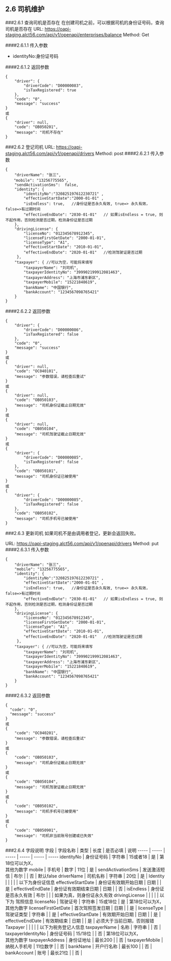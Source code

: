 
## 2.6 <span id="2-6">司机维护</span>
###2.6.1 <span id="2-6-1">查询司机是否存在</span>
在创建司机之前，可以根据司机的身份证号码，查询司机是否存在
URL: https://oapi-staging.alct56.com/api/v1/openapi/enterprises/balance 
Method: Get

####2.6.1.1 传入参数
* identityNo:身份证号码

####2.6.1.2 返回参数
```
{
    "driver": {
        "driverCode": "D00000083",
        "isTaxRegistered": true
    },
    "code": "0",
    "message": "success"
}
或
{
    "driver": null,
    "code": "OB050201",
    "message": "司机不存在"
}
```
###2.6.2 <span id="2-6-2">登记司机</span>
URL: https://oapi-staging.alct56.com/api/v1/openapi/drivers
Method: post
####2.6.2.1 传入参数
```
{
    "driverName": "张三",   
　  "mobile": "13256775565",
    "sendActivationSms":  false,
    "identity": {
        "identityNo":"320825197612230721" ,
        "effectiveStartDate":"2000-01-01" ,
        "isEndless": true,   //身份证是否永久有效, true=> 永久有效， false=>有过期时间
        "effectiveEndDate": "2030-01-01"   // 如果isEndless = true, 则不起作用，否则检测是否过期，检测身份证是否过期
    }, 
    "drivingLicense": {
        "licenseNo": "012345678912345",
        "licenseFirstGetDate": "2000-01-01",
        "licenseType": "A1",
        "effectiveStartDate": "2010-01-01",
        "effectiveEndDate": "2020-01-01"   //检测驾驶证是否过期
     },
    "taxpayer": { //可以为空，可能将来填写
        "taxpayerName": "刘司机",
        "taxpayerIdentityNo": "399902199912081463",
        "taxpayerAddress": "上海市浦东新区",
        "taxpayerMobile": "15221848619",
        "bankName": "中国银行",
        "bankAccount": "1234567098765421"
    }            
}
```
####2.6.2.2 返回参数
```
{
    "driver": {
        "driverCode": "D00000086",
        "isTaxRegistered": false
    },
    "code": "0",
    "message": "success"
}
或
{
    "driver": null,
    "code": "OC040101",
    "message": "参数错误，请检查后重试"
}
或
{
    "driver": null,
    "code": "OB050103",
    "message": "司机身份证截止日期无效"
}
或
{
    "driver": null,
    "code": "OB050104",
    "message": "司机驾驶证截止日期无效"
}
或
{
    "driver": {
        "driverCode": "D00000085",
        "isTaxRegistered": false
    },
    "code": "OB050101",
    "message": "司机身份证已被使用"
}
或
{
    "driver": {
        "driverCode": "D00000085",
        "isTaxRegistered": false
    },
    "code": "OB050102",
    "message": "司机手机号已被使用"
}
```
###2.6.3 <span id="2-6-3">更新司机</span>
如果司机不是由调用者登记，更新会返回失败。

URL: https://oapi-staging.alct56.com/api/v1/openapi/drivers
Method: put
####2.6.3.1 传入参数
```
{
    "driverName": "张三",   
    "mobile": "13256775565",
    "identity": {
        "identityNo":"320825197612230721" ,
        "effectiveStartDate":"2000-01-01" ,
        "isEndless": true,   //身份证是否永久有效, true=> 永久有效， false=>有过期时间
        "effectiveEndDate": "2030-01-01"   // 如果isEndless = true, 则不起作用，否则检测是否过期，检测身份证是否过期
    }, 
    "drivingLicense": {
        "licenseNo": "012345678912345",
        "licenseFirstGetDate": "2000-01-01",
        "licenseType": "A1",
        "effectiveStartDate": "2010-01-01",
        "effectiveEndDate": "2020-01-01"   //检测驾驶证是否过期
     },
    "taxpayer": { //可以为空，可能将来填写
        "taxpayerName": "刘司机",
        "taxpayerIdentityNo": "399902199912081463",
        "taxpayerAddress": "上海市浦东新区",
        "taxpayerMobile": "15221848619",
        "bankName": "中国银行",
        "bankAccount": "1234567098765421"
    }            
}
```
####2.6.3.2 返回参数
```
{
  "code": "0",
  "message": "success"
}
或
{
    "code": "OC040201",
    "message": "参数错误，请检查后重试"
}
或
{
    "code": "OB050103",
    "message": "司机身份证截止日期无效"
}
或
{
    "code": "OB050104",
    "message": "司机驾驶证截止日期无效"
}
或
{
    "code": "OB050102",
    "message": "司机手机号已被使用"
}
或
{
    "code": "OB050901",
    "message": "司机非当前账号创建或已失效"
}
```

###2.6.4 <span id="2-6-4">字段说明</span>
字段 | 字段名称 | 类型 | 长度 | 是否必填 | 说明
----- | ----- | ----- | ----- | ----- | -----
identityNo | 身份证号码 | 字符串 | 15或者18 | 是 | 第18位可以为X，<br/>其他为数字
mobile | 手机号 | 数字 | 11位 | 是 | 
sendActivationSms | 发送激活短信 | 布尔 |  | 否 | 默认false
driverName | 司机名称 | 字符串 | 20位 | 是 | 
Identity |  |  |  |  | 以下为身份证信息
effectiveStartDate | 身份证有效期开始日期 | 日期 |  | 是 | 
effectiveEndDate | 身份证有效期结束日期 | 日期 |  | 否 | 
isEndless | 身份证是否永久有效 | 布尔 |  |  | 如果为真，则身份证永久有效
drivingLicense |  |  |  |  | 以下为 驾照信息
licenseNo | 驾驶证号 | 字符串 | 15或18位 | 是 | 第18位可以为X，<br/>其他为数字
licenseFirstGetDate | 首次驾照签发日期 | 日期 |  | 是 | 
licenseType | 驾驶证类型 | 字符串 |  | 是 | 
effectiveStartDate | 有效期开始日期 | 日期 |  | 是 | 
effectiveEndDate | 有效期结束 | 日期 |  | 是 | 必须大于当前日期，否则报错
Taxpayer |  |  |  |  | 以下为税务登记人信息
taxpayerName | 名称 | 字符串 |  | 否 | 
taxpayerIdentityNo | 身份证号码 | 15/18位 |  | 否 | 第18位可以为X，<br/>其他为数字
taxpayerAddress | 身份证地址 | 最长200 |  | 否 | 
taxpayerMobile | 纳税人手机号 | 11位数字 |  | 否 | 
bankName | 开户行名称 | 最长100 |  | 否 | 
bankAccount | 账号 | 最长21位 |  | 否 | 